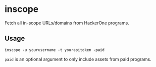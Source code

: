 # inscope
Fetch all in-scope URLs/domains from HackerOne programs. 

## Usage
`inscope -u yourusername -t yourapitoken -paid`

`paid` is an optional argument to only include assets from paid programs. 
